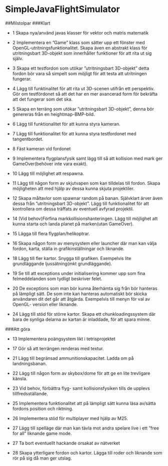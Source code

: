 # SimpleJavaFlightSimulator

##Milstolpar
###Klart
- 1	Skapa nya/använd javas klasser för vektor och matris matematik

- 2	Implementera en ”Game” klass som sätter upp ett fönster med OpenGL-utritningsfunktionalitet. Skapa även en abstrakt klass för utritningsbart 3D-objekt som innerhåller funktioner för att rita ut sig själv.

- 3	Skapa ett testfordon som utökar ”utritningsbart 3D-objekt” detta fordon bör vara så simpelt som möjligt för att testa att utritningen fungerar.

- 4	Lägg till funktinalitet för att rita ut 3D-scenen utifrån ett perspektiv. Gör om testfördonet så att det har en mer avancerad form för bekräfta att det fungerar som det ska.

- 5	Skapa en terräng som utökar ”utritningsbart 3D-objekt”, denna bör genereras från en heightmap-BMP-bild.

- 6	Lägg till funktionalitet för att kunna styra kameran.

- 7	Lägg till funktionalitet för att kunna styra testfordonet med tangentbordet.

- 8	Fäst kameran vid fordonet

- 9	Implementera flygplansfysik samt lägg till så att kollision med mark ger GameOver(behöver inte vara exakt).

- 10	Lägg till möjlighet att respawna.

- 11	Lägg till någon form av skjutvapen som kan tilldelas till fordon. Skapa möjligheten att med hjälp av dessa kunna skjuta projektiler.

- 12	Skapa måltavlor som spawnar random på banan. Självklart ärver även dessa från ”utritningsbart 3D-objekt”.  Lägg till funktionalitet för att kontrollera om dessa träffats av eventuell avfyrad projektil.

- 14	(Vid behov)Förfina markkollisionshanteringen. Lägg till möjlighet att kunna starta och landa planet på marken(utan GameOver).

- 15	Lägga till flera flygplan/helikoptrar.

- 16	Skapa någon form av menysystem eller launcher där man kan välja fordon, karta, ställa in grafikinställningar och liknande.

- 18	Lägg till fler kartor. Snygga till grafiken. Exempelvis lite grundläggande ljussätning(mkt grundläggande).

- 19	Se till att exceptions under initialisering kommer upp som fina felmeddelanden som tydligt beskriver felet.

- 20	De exceptions som man bör kunna återhämta sig från bör hanteras på lämpligt sätt. De som inte kan hanteras automatiskt bör skicka användaren dit det går att åtgärda. Exempelvis till menyn för val av OpenGL- version eller liknande.
 
- 24	Lägg till stöd för större kartor. Skapa ett chunkloadingssystem där bara de synliga delarna av kartan är inladdade, för att spara minne.

###Att göra

- 13	Implementera poängsystem likt i tetrisprojektet

- 17	Gör så att terrängen renderas med textur.

- 21	Lägg till begränsad ammunitionskapacitet. Ladda om på landningsbanan.

- 22	Lägg till någon form av skybox/dome för att ge en lite trevligare känsla.

- 23	Vid behov, förbättra flyg- samt kollisionsfysiken tills de upplevs tillfredsställande.

- 25	Implementera funktionalitet att på lämpligt sätt kunna läsa av/sätta fordons position och riktning.

- 26	Implementera stöd för multiplayer med hjälp av M25.

- 27	Lägg till spelläge där man kan tävla mot andra spelare live i ett ”free for all” liknande game mode.

- 27	Ta bort eventuellt hackande orsakat av nätverket

- 28	Skapa ytterligare fordon och kartor. Lägga till roder och liknande som rör på sig då man ger utslag.
